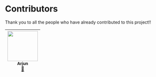 # Contributors

Thank you to all the people who have already contributed to this project!!
<!-- ALL-CONTRIBUTORS-LIST:START - Do not remove or modify this section -->
<!-- prettier-ignore -->
| [<img src="https://avatars3.githubusercontent.com/u/9337254?v=4" width="100px;"/><br /><sub><b>Arjun</b></sub>](https://github.com/Arjun-sna)<br />[📖](https://github.com/codebrahma/gamification-platform-backend/commits?author=Arjun-sna "Documentation") |
| :---: |
<!-- ALL-CONTRIBUTORS-LIST:END -->